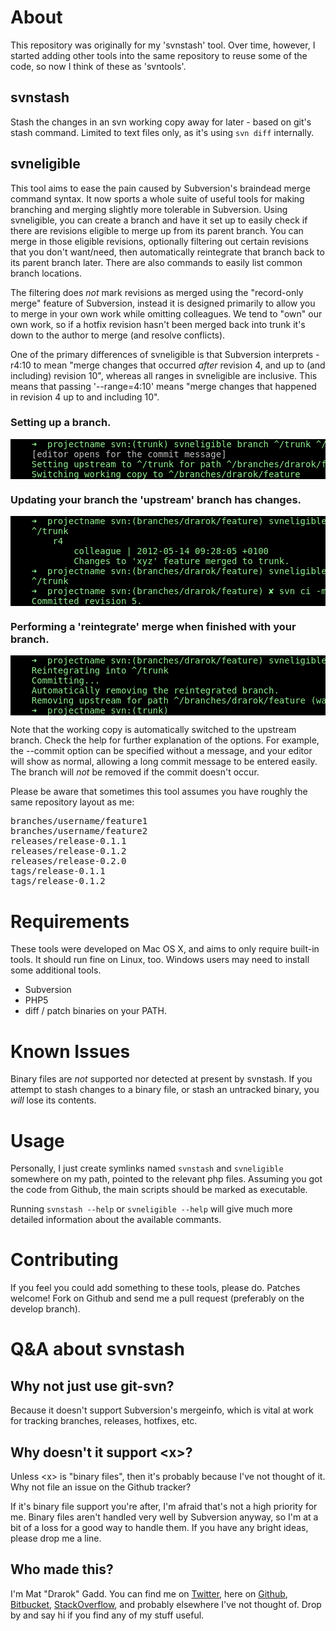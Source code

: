 # About

This repository was originally for my 'svnstash' tool. Over time, however, I started adding other tools into the same repository to reuse some of the code, so now I think of these as 'svntools'.

## svnstash

Stash the changes in an svn working copy away for later - based on git's stash command. Limited to text files only, as it's using `svn diff` internally.

## svneligible

This tool aims to ease the pain caused by Subversion's braindead merge command syntax. It now sports a whole suite of useful tools for making branching and merging slightly more tolerable in Subversion. Using svneligible, you can create a branch and have it set up to easily check if there are revisions eligible to merge up from its parent branch. You can merge in those eligible revisions, optionally filtering out certain revisions that you don't want/need, then automatically reintegrate that branch back to its parent branch later. There are also commands to easily list common branch locations.

The filtering does *not* mark revisions as merged using the "record-only merge" feature of Subversion, instead it is designed primarily to allow you to merge in your own work while omitting colleagues. We tend to "own" our own work, so if a hotfix revision hasn't been merged back into trunk it's down to the author to merge (and resolve conflicts).

One of the primary differences of svneligible is that Subversion interprets -r4:10 to mean "merge changes that occurred *after* revision 4, and up to (and including) revision 10", whereas all ranges in svneligible are inclusive. This means that passing '--range=4:10' means "merge changes that happened in revision 4 up to and including 10".

### Setting up a branch.

<pre style="background: black; color: lightgreen">
	➜  projectname svn:(trunk) svneligible branch ^/trunk ^/branches/drarok/feature
	<span style="color: silver;">[editor opens for the commit message]</span>
	Setting upstream to ^/trunk for path ^/branches/drarok/feature
	Switching working copy to ^/branches/drarok/feature
</pre>

### Updating your branch the 'upstream' branch has changes.

<pre style="background: black; color: lightgreen">
	➜  projectname svn:(branches/drarok/feature) svneligible show <span style="color: silver;"># Show eligible revisions from the upstream branch.</span>
	^/trunk
	    r4
	        colleague | 2012-05-14 09:28:05 +0100
	        Changes to 'xyz' feature merged to trunk.
	➜  projectname svn:(branches/drarok/feature) svneligible merge
	^/trunk
	➜  projectname svn:(branches/drarok/feature) ✘ svn ci -m 'Merging trunk changes to my branch to keep up updated.'
	Committed revision 5.
</pre>

### Performing a 'reintegrate' merge when finished with your branch.

<pre style="background: black; color: lightgreen">
	➜  projectname svn:(branches/drarok/feature) svneligible reintegrate --commit='Reintegrating my awesome feature branch.' --remove
	Reintegrating into ^/trunk
	Committing...
	Automatically removing the reintegrated branch.
	Removing upstream for path ^/branches/drarok/feature (was ^/trunk)
	➜  projectname svn:(trunk)
</pre>

Note that the working copy is automatically switched to the upstream branch. Check the help for further explanation of the options. For example, the --commit option can be specified without a message, and your editor will show as normal, allowing a long commit message to be entered easily. The branch will *not* be removed if the commit doesn't occur.

Please be aware that sometimes this tool assumes you have roughly the same repository layout as me:

<pre>
branches/username/feature1
branches/username/feature2
releases/release-0.1.1
releases/release-0.1.2
releases/release-0.2.0
tags/release-0.1.1
tags/release-0.1.2
</pre>

# Requirements

These tools were developed on Mac OS X, and aims to only require built-in tools. It should run fine on Linux, too. Windows users may need to install some additional tools.

* Subversion
* PHP5
* diff / patch binaries on your PATH.

# Known Issues

Binary files are *not* supported nor detected at present by svnstash. If you attempt to stash changes to a binary file, or stash an untracked binary, you *will* lose its contents.

# Usage

Personally, I just create symlinks named `svnstash` and `svneligible` somewhere on my path, pointed to the relevant php files. Assuming you got the code from Github, the main scripts should be marked as executable.

Running `svnstash --help` or `svneligible --help` will give much more detailed information about the available commants.

# Contributing

If you feel you could add something to these tools, please do. Patches welcome! Fork on Github and send me a pull request (preferably on the develop branch).

# Q&A about svnstash

## Why not just use git-svn?

Because it doesn't support Subversion's mergeinfo, which is vital at work for tracking branches, releases, hotfixes, etc.

## Why doesn't it support &lt;x&gt;?

Unless &lt;x&gt; is "binary files", then it's probably because I've not thought of it. Why not file an issue on the Github tracker?

If it's binary file support you're after, I'm afraid that's not a high priority for me. Binary files aren't handled very well by Subversion anyway, so I'm at a bit of a loss for a good way to handle them. If you have any bright ideas, please drop me a line.

## Who made this?

I'm Mat "Drarok" Gadd. You can find me on [Twitter][twitter], here on [Github][github], [Bitbucket][bitbucket], [StackOverflow][stackoverflow], and probably elsewhere I've not thought of. Drop by and say hi if you find any of my stuff useful.

[twitter]: http://twitter.com/Drarok
[github]: http://github.com/Drarok
[bitbucket]: http://bitbucket.org/drarok
[stackoverflow]: http://stackoverflow.com/users/86093/drarok